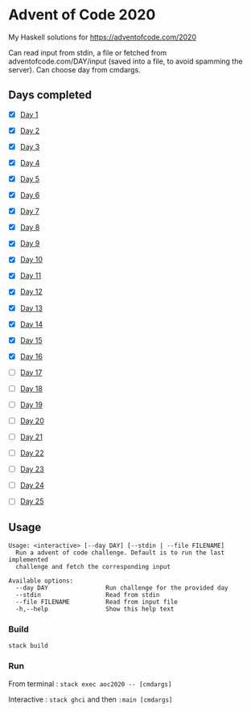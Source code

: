 # Advent of Code 2020 

My Haskell solutions for https://adventofcode.com/2020


Can read input from stdin, a file or fetched from adventofcode.com/DAY/input (saved into a file, to avoid spamming the server).
Can choose day from cmdargs.
  

## Days completed

- [x] [Day 1](https://github.com/morteako/aoc2020/blob/main/src/Day/Day01.hs)
- [x] [Day 2](https://github.com/morteako/aoc2020/blob/main/src/Day/Day02.hs)
- [x] [Day 3](https://github.com/morteako/aoc2020/blob/main/src/Day/Day03.hs)
- [x] [Day 4](https://github.com/morteako/aoc2020/blob/main/src/Day/Day04.hs)
- [x] [Day 5](https://github.com/morteako/aoc2020/blob/main/src/Day/Day05.hs)
- [x] [Day 6](https://github.com/morteako/aoc2020/blob/main/src/Day/Day06.hs)
- [x] [Day 7](https://github.com/morteako/aoc2020/blob/main/src/Day/Day07.hs)
- [x] [Day 8](https://github.com/morteako/aoc2020/blob/main/src/Day/Day08.hs)
- [x] [Day 9](https://github.com/morteako/aoc2020/blob/main/src/Day/Day09.hs)
- [x] [Day 10](https://github.com/morteako/aoc2020/blob/main/src/Day/Day10.hs)
- [x] [Day 11](https://github.com/morteako/aoc2020/blob/main/src/Day/Day11.hs)
- [x] [Day 12](https://github.com/morteako/aoc2020/blob/main/src/Day/Day12.hs)
- [x] [Day 13](https://github.com/morteako/aoc2020/blob/main/src/Day/Day13.hs)
- [x] [Day 14](https://github.com/morteako/aoc2020/blob/main/src/Day/Day14.hs)
- [x] [Day 15](https://github.com/morteako/aoc2020/blob/main/src/Day/Day15.hs)
- [x] [Day 16](https://github.com/morteako/aoc2020/blob/main/src/Day/Day16.hs)
- [ ] [Day 17](https://github.com/morteako/aoc2020/blob/main/src/Day/Day17.hs)
- [ ] [Day 18](https://github.com/morteako/aoc2020/blob/main/src/Day/Day18.hs)
- [ ] [Day 19](https://github.com/morteako/aoc2020/blob/main/src/Day/Day19.hs)
- [ ] [Day 20](https://github.com/morteako/aoc2020/blob/main/src/Day/Day20.hs)
- [ ] [Day 21](https://github.com/morteako/aoc2020/blob/main/src/Day/Day21.hs)
- [ ] [Day 22](https://github.com/morteako/aoc2020/blob/main/src/Day/Day22.hs)
- [ ] [Day 23](https://github.com/morteako/aoc2020/blob/main/src/Day/Day23.hs)
- [ ] [Day 24](https://github.com/morteako/aoc2020/blob/main/src/Day/Day24.hs)
- [ ] [Day 25](https://github.com/morteako/aoc2020/blob/main/src/Day/Day25.hs)



## Usage

```
Usage: <interactive> [--day DAY] [--stdin | --file FILENAME]
  Run a advent of code challenge. Default is to run the last implemented
  challenge and fetch the corresponding input

Available options:
  --day DAY                Run challenge for the provided day
  --stdin                  Read from stdin
  --file FILENAME          Read from input file
  -h,--help                Show this help text
```


### Build

`stack build`

### Run

From terminal : `stack exec aoc2020 -- [cmdargs]`

Interactive :  `stack ghci` and then `:main [cmdargs]`

